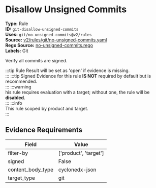 # Disallow Unsigned Commits  
**Type:** Rule  
**ID:** `git-disallow-unsigned-commits`  
**Uses:** `git/no-unsigned-commits@v2/rules`  
**Source:** [v2/rules/git/no-unsigned-commits.yaml](https://github.com/scribe-public/sample-policies/v2/rules/git/no-unsigned-commits.yaml)  
**Rego Source:** [no-unsigned-commits.rego](https://github.com/scribe-public/sample-policies/v2/rules/git/no-unsigned-commits.rego)  
**Labels:** Git  

Verify all commits are signed.

:::tip 
Rule Result will be set as 'open' if evidence is missing.  
::: 
:::tip 
Signed Evidence for this rule **IS NOT** required by default but is recommended.  
::: 
:::warning  
his rule requires evaluation with a target; without one, the rule will be **disabled**.  
::: 
:::info  
This rule scoped by product and target.  
:::  

## Evidence Requirements  
| Field | Value |
|-------|-------|
| filter-by | ['product', 'target'] |
| signed | False |
| content_body_type | cyclonedx-json |
| target_type | git |

